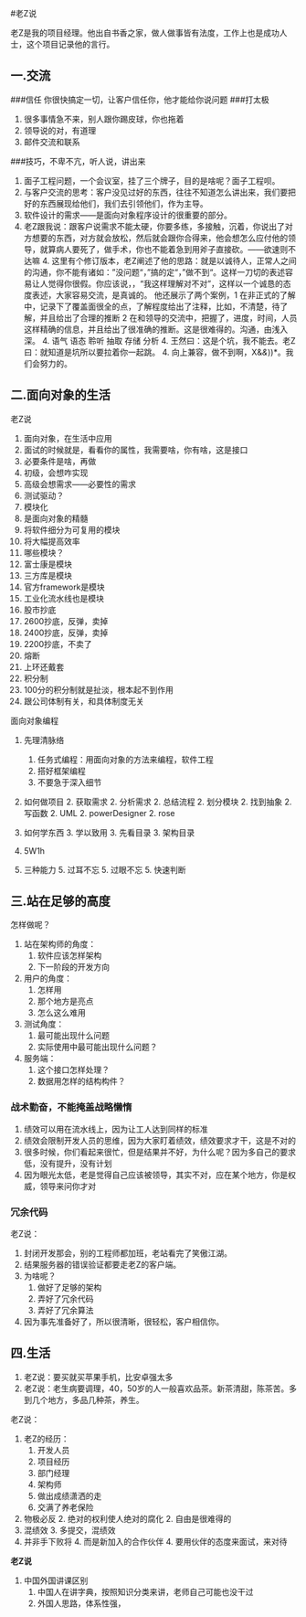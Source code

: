 #老Z说

老Z是我的项目经理。他出自书香之家，做人做事皆有法度，工作上也是成功人士，这个项目记录他的言行。

## 一.交流
###信任
你很快搞定一切，让客户信任你，他才能给你说问题
###打太极
1. 很多事情急不来，别人跟你踢皮球，你也拖着
2. 领导说的对，有道理
3. 邮件交流和联系

###技巧，不卑不亢，听人说，讲出来
1. 面子工程问题，一个会议室，挂了三个牌子，目的是啥呢？面子工程呗。
2. 与客户交流的思考：客户没见过好的东西，往往不知道怎么讲出来，我们要把好的东西展现给他们，我们去引领他们，作为主导。
3. 软件设计的需求——是面向对象程序设计的很重要的部分。
4. 老Z跟我说：跟客户说需求不能太硬，你要多练，多接触，沉着，你说出了对方想要的东西，对方就会放松，然后就会跟你合得来，他会想怎么应付他的领导，就算病人要死了，做手术，你也不能着急到用斧子直接砍。——欲速则不达嘛
    4. 这里有个修订版本，老Z阐述了他的思路：就是以诚待人，正常人之间的沟通，你不能有诸如：”没问题“，”搞的定“，”做不到“。这样一刀切的表述容易让人觉得你很假。你应该说，，“我这样理解对不对”，这样以一个诚恳的态度表述，大家容易交流，是真诚的。 他还展示了两个案例，1 在非正式的了解中，记录下了覆盖面很全的点，了解程度给出了注释，比如，不清楚，待了解，并且给出了合理的推断  2 在和领导的交流中，把握了，进度，时间，人员这样精确的信息，并且给出了很准确的推断。这是很难得的。沟通，由浅入深。
    4. 语气 语态 聆听 抽取 存储 分析
    4. 王然曰：这是个坑，我不能去。老Z曰：就知道是坑所以要拉着你一起跳。
    4. 向上兼容，做不到啊，X&*&*))*。我们会努力的。

## 二.面向对象的生活
老Z说
1. 面向对象，在生活中应用
  1. 面试的时候就是，看看你的属性，我需要啥，你有啥，这是接口
  1. 必要条件是啥，再做
2. 初级，会想咋实现
  2. 高级会想需求——必要性的需求
  2. 测试驱动？
3. 模块化
  3. 是面向对象的精髓
  3. 将软件细分为可复用的模块
  3. 将大幅提高效率
4. 哪些模块？
  4. 富士康是模块
  4. 三方库是模块
  4. 官方framework是模块
  4. 工业化流水线也是模块
5. 股市抄底
  5. 2600抄底，反弹，卖掉
  5. 2400抄底，反弹，卖掉
  5. 2200抄底，不卖了
6. 熔断
  6. 上环还戴套
7. 积分制
  7. 100分的积分制就是扯淡，根本起不到作用
  7. 跟公司体制有关，和具体制度无关
 
面向对象编程

1. 先理清脉络
    1. 任务式编程：用面向对象的方法来编程，软件工程
    1. 搭好框架编程
    1. 不要急于深入细节 
  
2. 如何做项目
    2. 获取需求
    2. 分析需求
    2. 总结流程
    2. 划分模块
    2. 找到抽象
    2. 写函数
    2. UML
    2. powerDesigner
    2. rose
3. 如何学东西
    3. 学以致用
    3. 先看目录
    3. 架构目录
4. 5W1h
5. 三种能力
    5. 过耳不忘
    5. 过眼不忘
    5. 快速判断



## 三.站在足够的高度

怎样做呢？

1. 站在架构师的角度：
    1. 软件应该怎样架构
    2. 下一阶段的开发方向
2. 用户的角度：
    1. 怎样用
    2. 那个地方是亮点
    3. 怎么这么难用
3. 测试角度：
    1. 最可能出现什么问题
    2. 实际使用中最可能出现什么问题？
4. 服务端：
    1. 这个接口怎样处理？
    2. 数据用怎样的结构构件？

### 战术勤奋，不能掩盖战略懒惰

1. 绩效可以用在流水线上，因为让工人达到同样的标准
2. 绩效会限制开发人员的思维，因为大家盯着绩效，绩效要求才干，这是不对的
3. 很多时候，你们看起来很忙，但是结果并不好，为什么呢？因为多自己的要求低，没有提升，没有计划
4. 因为眼光太低，老是觉得自己应该被领导，其实不对，应在某个地方，你是权威，领导来问你才对

### 冗余代码

老Z说：

1. 封闭开发那会，别的工程师都加班，老站看完了笑傲江湖。
2. 结果服务器的错误验证都要走老Z的客户端。
3. 为啥呢？
    1. 做好了足够的架构
    2. 弄好了冗余代码
    3. 弄好了冗余算法
4. 因为事先准备好了，所以很清晰，很轻松，客户相信你。



## 四.生活
1. 老Z说：要买就买苹果手机，比安卓强太多
2. 老Z说：老生病要调理，40，50岁的人一般喜欢品茶。新茶清甜，陈茶苦。多到几个地方，多品几种茶，养生。

老Z说：

1. 老Z的经历：
    1. 开发人员
    1. 项目经历
    1. 部门经理
    1. 架构师
    1. 做出成绩潇洒的走
    1. 交满了养老保险
2. 物极必反
    2. 绝对的权利使人绝对的腐化
    2. 自由是很难得的
3. 混绩效
    3. 多提交，混绩效
4. 并非手下败将
    4. 而是新加入的合作伙伴
    4. 要用伙伴的态度来面试，来对待

**老Z说**

1. 中国外国讲课区别
    1. 中国人在讲字典，按照知识分类来讲，老师自己可能也没干过
    1. 外国人思路，体系性强，
 

